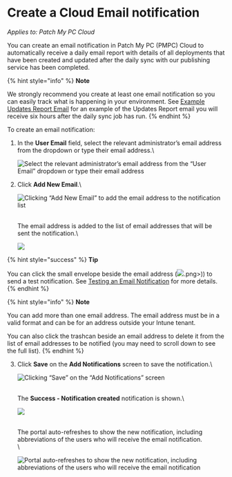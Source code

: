 # Create a Cloud Email notification

_Applies to: Patch My PC Cloud_

You can create an email notification in Patch My PC (PMPC) Cloud to automatically receive a daily email report with details of all deployments that have been created and updated after the daily sync with our publishing service has been completed.

{% hint style="info" %}
**Note**

We strongly recommend you create at least one email notification so you can easily track what is happening in your environment. See [Example Updates Report Email](../../cloud-reference/cloud-email-reference/example-cloud-updates-report-email.md) for an example of the Updates Report email you will receive six hours after the daily sync job has run.
{% endhint %}

To create an email notification:

1.  In the **User Email** field, select the relevant administrator’s email address from the dropdown or type their email address.\


    ![Select the relevant administrator’s email address from the “User Email” dropdown or type their email address](/_images/image-%281917%29.png-"Select-the-relevant-administrator’s-email-address-from-the-\"User-Email\"-dropdown-or-type-their-email-address" "Select the relevant administrator’s email address from the “User Email” dropdown or type their email address")


2.  Click **Add New Email**.\


    ![Clicking “Add New Email” to add the email address to the notification list](/_images/image-%281918%29.png-"Clicking-\"Add-New-Email\"-to-add-the-email-address-to-the-notification-list" "Clicking “Add New Email” to add the email address to the notification list")

    \
    The email address is added to the list of email addresses that will be sent the notification.\


    ![](/_images/image-%281916%29.png-"" "")

{% hint style="success" %}
**Tip**

You can click the small envelope beside the email address (![](/_images/image-%281900 "").png>)) to send a test notification. See [Testing an Email Notification](cloud-notifications-reference/test-an-email-notification-in-cloud.md) for more details.
{% endhint %}

{% hint style="info" %}
**Note**

You can add more than one email address. The email address must be in a valid format and can be for an address outside your Intune tenant.

You can also click the trashcan beside an email address to delete it from the list of email addresses to be notified (you may need to scroll down to see the full list).
{% endhint %}

3.  Click **Save** on the **Add Notifications** screen to save the notification.\


    ![Clicking “Save” on the “Add Notifications” screen](/_images/image-%281919%29.png-"Clicking-\"Save\"-on-the-\"Add-Notifications\"-screen" "Clicking “Save” on the “Add Notifications” screen")

    \
    The **Success - Notification created** notification is shown.\


    ![](/_images/image-%281920%29.png-"" "")

    \
    The portal auto-refreshes to show the new notification, including abbreviations of the users who will receive the email notification.\
    \


    ![Portal auto-refreshes to show the new notification, including abbreviations of the users who will receive the email notification](/_images/image-%281921%29.png-"Portal-auto-refreshes-to-show-the-new-notification,-including-abbreviations-of-the-users-who-will-receive-the-email-notification" "Portal auto-refreshes to show the new notification, including abbreviations of the users who will receive the email notification")
